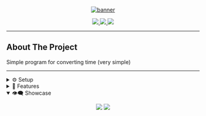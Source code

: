 <!--
           Setup
(CTRL + H) | Link replace:
Edems-DEV = github_username

https://image.com - image
Cv1_TimeConverter = repo_name
-->

<!-- HEADER-->
<br />
<p align="center">
  <a href="https://github.com/Edems-DEV/Cv1_TimeConverter">
    <img src="https://i.imgur.com/L2ouawn.png" alt="banner">
  </a>
</p>

<div align="center">
    <!-- <code>bin</code> for scripts,
    <code>cfg</code> for configs,
    <code>etc</code> for other stuff -->
    <p></p>
    <a href="https://github.com/Edems-DEV/Cv1_TimeConverter/stargazers">
        <img src="https://img.shields.io/github/stars/Edems-DEV/Cv1_TimeConverter?color=yellowgreen&labelColor=%231d2021&style=flat-square">
    </a>
    <a href="https://github.com/Edems-DEV/Cv1_TimeConverter/network/members/">
        <img src="https://img.shields.io/github/forks/Edems-DEV/Cv1_TimeConverter?color=%237dae&labelColor=%231d2021&style=flat-square">
    </a>
    <img src="https://img.shields.io/github/repo-size/Edems-DEV/Cv1_TimeConverter?color=grey&labelColor=%231d2021&style=flat-square">
</div>

---

## About The Project

Simple program for converting time (very simple)

---

<details>
  <summary>⚙️ Setup</summary>

### Prerequisites

- Visual studio `(C#)`

- git
  ```sh
  git version
  ```

### Installation

1. Clone the repo
   ```sh
   git clone https://github.com/Edems-DEV/Cv1_TimeConverter
   ```

### Configure

3. make your or use premade rutines in `Class/rutine.py`<br/>
4. Run it! `[F5]`
5. **_enjoy_**

   <br/>
   </details>

<details>
  <summary>📜 Features</summary>

## Features

- **Converting time** - Converting time from hours to minutes

    <br/>
  </details >

<details open="open">
  <summary>👁‍🗨 Showcase</summary>
  <p align="center">
  <img src="https://i.imgur.com/3wg5BuB.png">
  <img src="https://i.imgur.com/cEWmIX0.png">
  </p>
  <br/>
</details>
